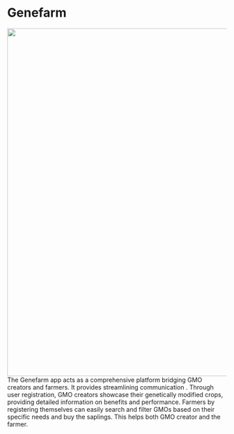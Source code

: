 # Genefarm
<img align="center" width="1000" height="800" src="https://github.com/yashwanths814/Genefarm/blob/flutterflow/assets/images/genefarm.gif">
The Genefarm app acts as a comprehensive platform bridging GMO creators and farmers. It provides streamlining communication . Through user registration, GMO creators showcase their genetically modified crops, providing detailed information on benefits and performance.  Farmers by registering themselves can easily search and filter GMOs based on their specific needs and buy the saplings.  This helps both GMO creator and the farmer.




